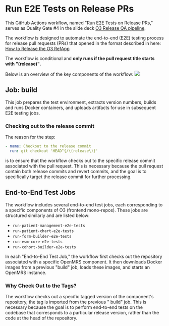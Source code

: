 # Run E2E Tests on Release PRs

This GitHub Actions workflow, named "Run E2E Tests on Release PRs," serves as Quality Gate #4 in the slide
deck [O3 Release QA pipeline](https://docs.google.com/presentation/d/1k3DH74Mz1Afnrgy2MpwR5HQK5vMpVx0pTfN1na62lvI/edit#slide=id.g165af5ac0be_0_24).

The workflow is designed to automate the end-to-end (E2E) testing process for release pull requests (PRs)
that opened in the format described in
here: [How to Release the O3 RefApp](https://wiki.openmrs.org/display/projects/How+to+Release+the+O3+RefApp)

The workflow is conditional and **only runs if the pull request title starts with "(release)"**.

Below is an overview of the key components of the workflow:
<a href="https://ibb.co/g9GmpHL"><img src="https://i.ibb.co/MSbZ4Wx/Screenshot-2023-10-24-at-18-13-19.png" border="0"></a>

## Job: build

This job prepares the test environment, extracts version numbers, builds and runs Docker containers, and uploads
artifacts for use in subsequent E2E testing jobs.

### Checking out to the release commit

The reason for the step:

```yaml
- name: Checkout to the release commit
  run: git checkout 'HEAD^{/\(release\)}'
```

is to ensure that the workflow checks out to the specific release commit associated with the pull request. This is
necessary because the pull request contain both release commits and revert commits, and the goal is to specifically
target the release commit for further processing.

## End-to-End Test Jobs

The workflow includes several end-to-end test jobs, each corresponding to a specific components of O3 (frontend
mono-repos). These jobs are structured similarly and are listed below:

* `run-patient-management-e2e-tests`
* `run-patient-chart-e2e-tests`
* `run-form-builder-e2e-tests`
* `run-esm-core-e2e-tests`
* `run-cohort-builder-e2e-tests`

In each "End-to-End Test Job," the workflow first checks out the repository associated with a specific OpenMRS
component. It then downloads Docker images from a previous "build" job, loads these images, and starts an OpenMRS instance.

### Why Check Out to the Tags?

The workflow checks out a specific tagged version of the component's repository, the tag is imported from the previous "
build" job. This is necessary because the goal is to perform end-to-end tests on the codebase that corresponds to a
particular release version, rather than the code at the head of the repository.
